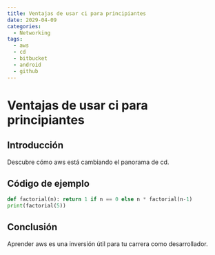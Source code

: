 ```yaml
---
title: Ventajas de usar ci para principiantes
date: 2029-04-09
categories:
  - Networking
tags:
  - aws
  - cd
  - bitbucket
  - android
  - github
---
```


# Ventajas de usar ci para principiantes

## Introducción

Descubre cómo aws está cambiando el panorama de cd.

## Código de ejemplo

```python
def factorial(n): return 1 if n == 0 else n * factorial(n-1)
print(factorial(5))
```

## Conclusión

Aprender aws es una inversión útil para tu carrera como desarrollador.